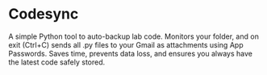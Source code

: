 # Codesync
A simple Python tool to auto-backup lab code. Monitors your folder, and on exit (Ctrl+C) sends all .py files to your Gmail as attachments using App Passwords. Saves time, prevents data loss, and ensures you always have the latest code safely stored.

